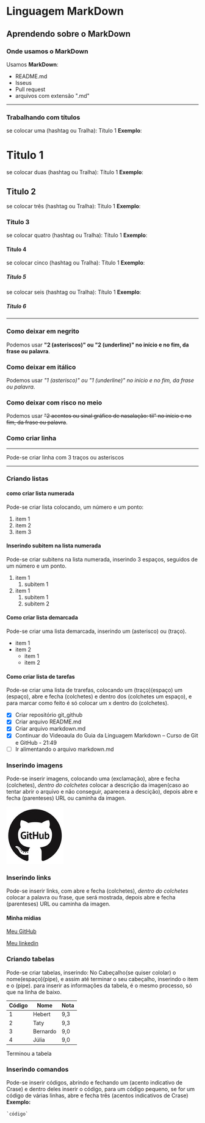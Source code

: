 # Linguagem MarkDown

## Aprendendo sobre o MarkDown

### Onde usamos o MarkDown

Usamos **MarkDown**:

* README.md
* Isseus
* Pull request
* arquivos com extensão ".md"
***
### Trabalhando com títulos

se colocar uma (hashtag ou Tralha): Título 1
**Exemplo**:
# Titulo 1

se colocar duas (hashtag ou Tralha): Título 1
**Exemplo**:
## Titulo 2
se colocar três (hashtag ou Tralha): Título 1
**Exemplo**:
### Titulo 3
se colocar quatro (hashtag ou Tralha): Título 1
**Exemplo**:
#### Titulo 4
se colocar cinco (hashtag ou Tralha): Título 1
**Exemplo**:
##### Titulo 5
se colocar seis (hashtag ou Tralha): Título 1
**Exemplo**:
##### Titulo 6
***
### Como deixar em negrito

Podemos usar **"2 (asteriscos)" ou "2 (underline)" no início e no fim, da frase ou palavra**.

### Como deixar em itálico

Podemos usar _"1 (asterisco)" ou "1 (underline)" no início e no fim, da frase ou palavra_.

### Como deixar com risco no meio

Podemos usar ~~"2 acentos ou sinal gráfico de nasalação: til" no início e no fim, da frase ou palavra~~.

### Como criar linha

---
Pode-se criar linha com 3 traços ou asteriscos
***

### Criando listas

#### como criar lista numerada

Pode-se criar lista colocando, um número e um ponto:

1. item 1
1. item 2
2. item 3

#### Inserindo subitem na lista numerada

Pode-se criar subitens na lista numerada, inserindo 3 espaços, seguidos de um número e um ponto.

1. item 1
   1. subitem 1
1. item 1
   1. subitem 1
   1. subitem 2

#### Como criar lista demarcada

Pode-se criar uma lista demarcada, inserindo um (asterisco) ou (traço).

* item 1
* item 2
   - item 1
   - item 2

#### Como criar lista de tarefas

Pode-se criar uma lista de trarefas, colocando um (traço)(espaço) um (espaço), abre e fecha (colchetes) e dentro dos (colchetes um espaço), e para marcar como feito é só colocar um x dentro do (colchetes).

- [x] Criar repositório git_github
- [x] Criar arquivo README.md
- [x] Criar arquivo markdown.md
- [x] Continuar do Videoaula do Guia da Linguagem Markdown – Curso de Git e GitHub - 21:49
- [ ] Ir alimentando o arquivo markdown.md

### Inserindo imagens

Pode-se inserir imagens, colocando uma (exclamação), abre e fecha (colchetes), _dentro do colchetes_ colocar a descrição da imagen(caso ao tentar abrir o arquivo e não conseguir, aparecera a descição), depois abre e fecha (parenteses) URL ou caminha da imagen.


![GitHub 1](https://github.com/carvalhoh/git_github/blob/main/img/github-150x150.jpg?raw=true)

### Inserindo links

Pode-se inserir links, com abre e fecha (colchetes), _dentro do colchetes_ colocar a palavra ou frase, que será mostrada, depois abre e fecha (parenteses) URL ou caminha da imagen.

#### Minha midias

[Meu GitHub](https://github.com/carvalhoh/)

[Meu linkedin](https://www.linkedin.com/in/carvalhohebert/)

### Criando tabelas

Pode-se criar tabelas, inserindo:
No Cabeçalho(se quiser cololar) o nome(espaço)(pipe), e assim até terminar o seu cabeçalho, inserindo o item e o (pipe).
para inserir as informações da tabela, é o mesmo processo, só que na linha de baixo.

Código | Nome | Nota
---|---|---
1 | Hebert | 9,3
2 | Taty | 9,3
3 | Bernardo | 9,0
4 | Júlia | 9,0

Terminou a tabela

### Inserindo comandos

Pode-se inserir códigos, abrindo e fechando um (acento indicativo de Crase) e dentro deles inserir o código, para um código pequeno, se for um código de várias linhas, abre e fecha três (acentos indicativos de Crase)
**Exemplo:**
```
`código`
```
